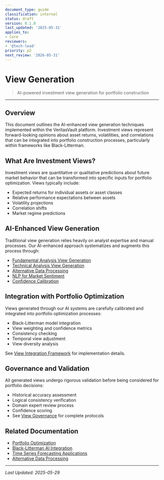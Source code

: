 ```yaml
---
document_type: guide
classification: internal
status: draft
version: 0.1.0
last_updated: '2025-05-31'
applies_to:
- Core
reviewers:
- '@tech-lead'
priority: p2
next_review: '2026-05-31'
---
```


# View Generation

> AI-powered investment view generation for portfolio construction

---

## Overview

This document outlines the AI-enhanced view generation techniques implemented within the VeritasVault platform. Investment views represent forward-looking opinions about asset returns, volatilities, and correlations that can be integrated into portfolio construction processes, particularly within frameworks like Black-Litterman.

## What Are Investment Views?

Investment views are quantitative or qualitative predictions about future market behavior that can be transformed into specific inputs for portfolio optimization. Views typically include:

* Expected returns for individual assets or asset classes
* Relative performance expectations between assets
* Volatility projections
* Correlation shifts
* Market regime predictions

## AI-Enhanced View Generation

Traditional view generation relies heavily on analyst expertise and manual processes. Our AI-enhanced approach systematizes and augments this process through:

* [Fundamental Analysis View Generation](./view-generation/fundamental-analysis.md)
* [Technical Analysis View Generation](./view-generation/technical-analysis.md)
* [Alternative Data Processing](./view-generation/alternative-data.md)
* [NLP for Market Sentiment](./view-generation/nlp-sentiment.md)
* [Confidence Calibration](./view-generation/confidence-calibration.md)

## Integration with Portfolio Optimization

Views generated through our AI systems are carefully calibrated and integrated into portfolio optimization processes:

* Black-Litterman model integration
* View weighting and confidence metrics
* Consistency checking
* Temporal view adjustment
* View diversity analysis

See [View Integration Framework](./view-generation/integration-framework.md) for implementation details.

## Governance and Validation

All generated views undergo rigorous validation before being considered for portfolio decisions:

* Historical accuracy assessment
* Logical consistency verification
* Domain expert review process
* Confidence scoring
* See [View Governance](./view-generation/governance.md) for complete protocols

## Related Documentation

* [Portfolio Optimization](./portfolio-optimization.md)
* [Black-Litterman AI Integration](../black-litterman-ai-integration.md)
* [Time Series Forecasting Applications](./time-series-forecasting-applications.md)
* [Alternative Data Processing](./view-generation/alternative-data.md)

---

*Last Updated: 2025-05-29*
